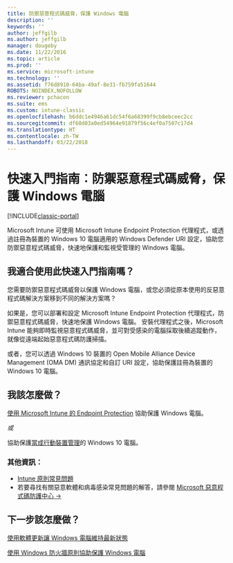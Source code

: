 ```yaml
---
title: 防禦惡意程式碼威脅，保護 Windows 電腦
description: ''
keywords: ''
author: jeffgilb
ms.author: jeffgilb
manager: dougeby
ms.date: 11/22/2016
ms.topic: article
ms.prod: ''
ms.service: microsoft-intune
ms.technology: ''
ms.assetid: f76d8910-64ba-49af-8e31-fb759fa51644
ROBOTS: NOINDEX,NOFOLLOW
ms.reviewer: pchacon
ms.suite: ems
ms.custom: intune-classic
ms.openlocfilehash: b6ddc1e4946a61dc54f6a68399f9cb8ebceec2cc
ms.sourcegitcommit: df60d03a0ed54964e91879f56c4ef0a7507c17d4
ms.translationtype: HT
ms.contentlocale: zh-TW
ms.lasthandoff: 03/22/2018
---
```

# <a name="quick-start-guide-protect-windows-pcs-against-malware-threats"></a>快速入門指南︰防禦惡意程式碼威脅，保護 Windows 電腦

[!INCLUDE[classic-portal](../includes/classic-portal.md)]

Microsoft Intune 可使用 Microsoft Intune Endpoint Protection 代理程式，或透過註冊為裝置的 Windows 10 電腦適用的 Windows Defender URI 設定，協助您防禦惡意程式碼威脅，快速地保護和監視受管理的 Windows 電腦。

## <a name="is-this-quick-start-guide-right-for-me"></a>我適合使用此快速入門指南嗎？
您需要防禦惡意程式碼威脅以保護 Windows 電腦，或您必須從原本使用的反惡意程式碼解決方案移到不同的解決方案嗎？

如果是，您可以部署和設定 Microsoft Intune Endpoint Protection 代理程式，防禦惡意程式碼威脅，快速地保護 Windows 電腦。 安裝代理程式之後，Microsoft Intune 能夠即時監視惡意程式碼威脅，並可對受感染的電腦採取後續追蹤動作，就像從遠端起始惡意程式碼防護掃描。

或者，您可以透過 Windows 10 裝置的 Open Mobile Alliance Device Management (OMA DM) 通訊協定和自訂 URI 設定，協助保護註冊為裝置的 Windows 10 電腦。

## <a name="how-do-i-do-it"></a>我該怎麼做？
[使用 Microsoft Intune 的 Endpoint Protection](/intune-classic/deploy-use/help-secure-windows-pcs-with-endpoint-protection-for-microsoft-intune) 協助保護 Windows 電腦。

*或*

協助保護[當成行動裝置管理](/intune-classic/deploy-use/windows-10-policy-settings-in-microsoft-intune)的 Windows 10 電腦。


### <a name="additional-information"></a>其他資訊：
- [Intune 原則常見問題](/intune-classic/deploy-use/manage-settings-and-features-on-your-devices-with-microsoft-intune-policies#frequently-asked-questions-about-intune-policies)
- 若要尋找有關惡意軟體和病毒感染常見問題的解答，請參閱 <a href="https://www.microsoft.com/security/portal/mmpc/" target="_blank"> Microsoft 惡意程式碼防護中心 &rarr;</a>


## <a name="what-should-i-do-next"></a>下一步該怎麼做？
[使用軟體更新讓 Windows 電腦維持最新狀態](/intune-classic/deploy-use/keep-windows-pcs-up-to-date-with-software-updates-in-microsoft-intune)

[使用 Windows 防火牆原則協助保護 Windows 電腦](/intune-classic/deploy-use/help-protect-windows-pcs-using-windows-firewall-policies-in-microsoft-intune)
